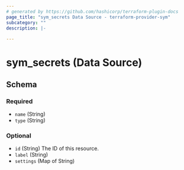 ```yaml
---
# generated by https://github.com/hashicorp/terraform-plugin-docs
page_title: "sym_secrets Data Source - terraform-provider-sym"
subcategory: ""
description: |-
  
---
```


# sym_secrets (Data Source)





<!-- schema generated by tfplugindocs -->
## Schema

### Required

- `name` (String)
- `type` (String)

### Optional

- `id` (String) The ID of this resource.
- `label` (String)
- `settings` (Map of String)


